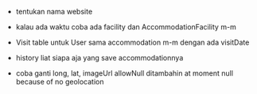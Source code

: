 - tentukan nama website

- kalau ada waktu coba ada facility dan AccommodationFacility m-m

- Visit table untuk User sama accommodation m-m dengan ada visitDate

- history liat siapa aja yang save accommodationnya

- coba ganti long, lat, imageUrl allowNull ditambahin at moment null because of no geolocation
